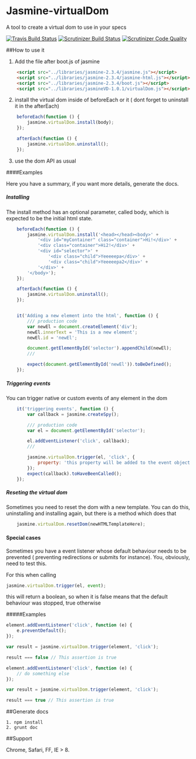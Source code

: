 # Jasmine-virtualDom
A tool to create a virtual dom to use in your specs

[![Travis Build Status](https://travis-ci.org/DarioG/Jasmine-virtualDom.svg?branch=master)](https://travis-ci.org/DarioG/Jasmine-virtualDom)
[![Scrutinizer Build Status](https://scrutinizer-ci.com/g/DarioG/Jasmine-virtualDom/badges/build.png?b=master)](https://scrutinizer-ci.com/g/DarioG/Jasmine-virtualDom/build-status/master)
[![Scrutinizer Code Quality](https://scrutinizer-ci.com/g/DarioG/Jasmine-virtualDom/badges/quality-score.png?b=master)](https://scrutinizer-ci.com/g/DarioG/Jasmine-virtualDom/?branch=master)

##How to use it

1. Add the file after boot.js of jasmine

```html
    <script src="../libraries/jasmine-2.3.4/jasmine.js"></script>
    <script src="../libraries/jasmine-2.3.4/jasmine-html.js"></script>
    <script src="../libraries/jasmine-2.3.4/boot.js"></script>
    <script src="../libraries/jasmineVD-1.0.1/virtualDom.js"></script>
```
2. install the virtual dom inside of beforeEach or it ( dont forget to uninstall it in the afterEach)

```javascript
    beforeEach(function () {
        jasmine.virtualDom.install(body);
    });

    afterEach(function () {
        jasmine.virtualDom.uninstall();
    });
```
3. use the dom API as usual

####Examples
    
Here you have a summary, if you want more details, generate the docs.

##### Installing

The install method has an optional parameter, called body, which is expected to be the initial html state.

```javascript
    beforeEach(function () {
        jasmine.virtualDom.install('<head></head><body>' +
            '<div id="myContainer" class="container">Hi!</div>' +
            '<div class="container">Hi2!</div>' +
            '<div id="selector">' +
                '<div class="child">Yeeeeepa</div>' +
                '<div class="child">Yeeeeepa2</div>' +
            '</div>' +
        '</body>');
    });

    afterEach(function () {
        jasmine.virtualDom.uninstall();
    });


    it('Adding a new element into the html', function () {
        /// production code
        var newEl = document.createElement('div');
        newEl.innerText = 'This is a new element';
        newEl.id = 'newEl';

        document.getElementById('selector').appendChild(newEl);
        ///

        expect(document.getElementById('newEl')).toBeDefined();
    });
```  
##### Triggering events

You can trigger native or custom events of any element in the dom

```javascript
    it('triggering events', function () {
        var callback = jasmine.createSpy();

        /// production code
        var el = document.getElementById('selector');

        el.addEventListener('click', callback);
        ///

        jasmine.virtualDom.trigger(el, 'click', {
            property: 'this property will be added to the event object'
        });
        expect(callback).toHaveBeenCalled();
    });
```  

##### Reseting the virtual dom

Sometimes you need to reset the dom with a new template. You can do this, uninstalling and installing again, but there is a method which does that

```javascript
    jasmine.virtualDom.resetDom(newHTMLTemplateHere);
```  

#### Special cases

Sometimes you have a event listener whose default behaviour needs to be prevented ( preventing redirections or submits for instance). You, obviously, need to test this. 

For this when calling 

```javascript
jasmine.virtualDom.trigger(el, event);
```
this will return a boolean, so when it is false means that the default behaviour was stopped, true otherwise

#####Examples

```javascript
element.addEventListener('click', function (e) {
    e.preventDefault();
});

var result = jasmine.virtualDom.trigger(element, 'click');

result === false // This assertion is true
```

```javascript
element.addEventListener('click', function (e) {
    // do something else
});

var result = jasmine.virtualDom.trigger(element, 'click');

result === true // This assertion is true
```

##Generate docs

    1. npm install
    2. grunt doc

##Support

Chrome, Safari, FF, IE > 8.





